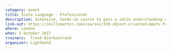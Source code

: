 ```yaml
---
category: event
title: Scala Language - Professional
description: Intensive, hands-on course to gain a solid understanding of the fundamentals of the Scala language, the tooling and the development process.
link-out: https://skillsmatter.com/courses/339-object-oriented-meets-functional-an-exploration-of-scala
where: London
when: 5 October 2017
trainers:  Trond Bjerkestrand
organizer: Lightbend
---
```

